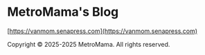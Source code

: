 # MetroMama's Blog
[https://vanmom.senapress.com](https://vanmom.senapress.com)

Copyright © 2025-2025 MetroMama. All rights reserved.
